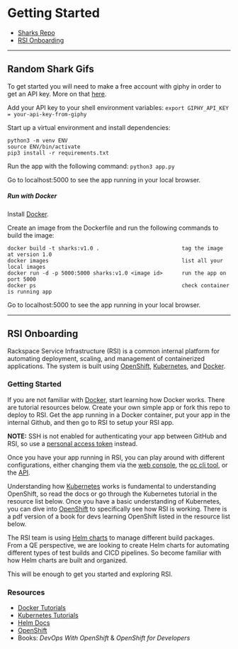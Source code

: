 # Getting Started
- [Sharks Repo](#random-shark-gifs)
- [RSI Onboarding](#rsi-onboarding)

***

## Random Shark Gifs
To get started you will need to make a free account with giphy in order to get an API key. More on that [here](https://developers.giphy.com/docs/).

Add your API key to your shell environment variables: 
`export GIPHY_API_KEY = your-api-key-from-giphy`

Start up a virtual environment and install dependencies:
```
python3 -m venv ENV
source ENV/bin/activate
pip3 install -r requirements.txt
```

Run the app with the following command:
`python3 app.py`

Go to localhost:5000 to see the app running in your local browser.

##### Run with Docker
Install [Docker](https://docs.docker.com/engine/installation/).

Create an image from the Dockerfile and run the following commands to build the image:
```
docker build -t sharks:v1.0 .                          tag the image at version 1.0
docker images                                          list all your local images
docker run -d -p 5000:5000 sharks:v1.0 <image id>      run the app on port 5000
docker ps                                              check container is running app
```

Go to localhost:5000 to see the app running in your local browser.

***

## RSI Onboarding
Rackspace Service Infrastructure (RSI) is a common internal platform for automating deployment, scaling, and management of containerized applications. The system is built using [OpenShift](https://docs.openshift.org/latest/welcome/index.html), [Kubernetes](https://kubernetes.io/docs/home/), and [Docker](https://docs.docker.com/).

### Getting Started
If you are not familiar with [Docker](https://docs.docker.com/), start learning how Docker works. There are tutorial resources below. Create your own simple app or fork this repo to deploy to RSI. Get the app running in a Docker container, put your app in the internal Github, and then go to RSI to setup your RSI app.

**NOTE:** SSH is not enabled for authenticating your app between GitHub and RSI, so use a [personal access token](https://github.com/blog/1509-personal-api-tokens) instead.

Once you have your app running in RSI, you can play around with different configurations, either changing them via the [web console](https://docs.openshift.org/latest/getting_started/developers_console.html#getting-started-developers-console), the [oc cli tool](https://docs.openshift.org/latest/getting_started/developers_cli.html), or the [API](https://docs.openshift.org/latest/rest_api/index.html).

Understanding how [Kubernetes](https://github.com/kubernetes) works is fundamental to understanding OpenShift, so read the docs or go through the Kubernetes tutorial in the resource list below. Once you have a basic understanding of Kubernetes, you can dive into [OpenShift](https://docs.openshift.org/latest/getting_started/index.html) to specifically see how RSI is working. There is a pdf version of a book for devs learning OpenShift listed in the resource list below.

The RSI team is using [Helm charts](https://docs.helm.sh/developing_charts/) to manage different build packages. From a QE perspective, we are looking to create Helm charts for automating different types of test builds and CICD pipelines. So become familiar with how Helm charts are built and organized.

This will be enough to get you started and exploring RSI.

### Resources
- [Docker Tutorials](https://www.youtube.com/playlist?list=PLkA60AVN3hh_6cAz8TUGtkYbJSL2bdZ4h)
- [Kubernetes Tutorials](https://kubernetes.io/docs/tutorials/kubernetes-basics/)
- [Helm Docs](https://docs.helm.sh/using_helm/#quickstart-guide)
- [OpenShift](https://docs.openshift.org/latest/getting_started/index.html)
- Books: _DevOps With OpenShift_ & _OpenShift for Developers_
